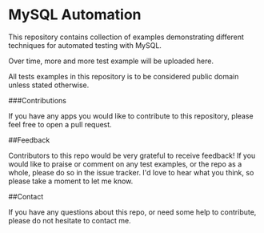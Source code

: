 MySQL Automation
=======

This repository contains collection of examples demonstrating different techniques for automated testing with MySQL. 

Over time, more and more test example will be uploaded here.

All tests examples in this repository is to be considered public domain unless stated otherwise.  

###Contributions

If you have any apps you would like to contribute to this repository, please feel free to open a pull request.

##Feedback

Contributors to this repo would be very grateful to receive feedback! If you would like to praise or comment on any test examples, or the repo as a whole, please do so in the issue tracker. I'd love to hear what you think, so please take a moment to let me know.


##Contact

If you have any questions about this repo, or need some help to contribute, please do not hesitate to contact me.
